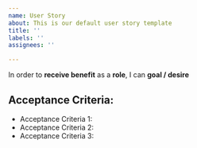 ```yaml
---
name: User Story
about: This is our default user story template
title: ''
labels: ''
assignees: ''

---
```


In order to **receive benefit** as a **role**, I can **goal / desire**

## Acceptance Criteria:

* Acceptance Criteria 1:
* Acceptance Criteria 2:
* Acceptance Criteria 3:

